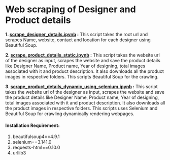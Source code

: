 # Web scraping of Designer and Product details


**1. [scrape_designer_details.ipynb](/scrape_designer_details.ipynb)  :** This script takes the root url and scrapes Name, website, contact and location for each designer using Beautiful Soup.


**2. [scrape_product_details_static.ipynb](/scrape_product_details_static.ipynb)  :** This script takes the website url of the designer as input, scrapes the website and save the product details like Designer Name, Product name, Year of designing, total images associated with it and product description. It also downloads all the product images in respective folders. This scripts Beautiful Soup for the crawling.


**3. [scrape_product_details_dynamic_using_selenium.ipynb](/scrape_product_details_dynamic_using_selenium.ipynb)  :** This script takes the website url of the designer as input, scrapes the website and save the product details like Designer Name, Product name, Year of designing, total images associated with it and product description. It also downloads all the product images in respective folders. This scripts uses Selenium and Beautiful Soup for crawling dynamically rendering webpages.


#### Installation Requirement:

1. beautifulsoup4==4.9.1
2. selenium==3.141.0
3. requests-html==0.10.0
4. urllib3


